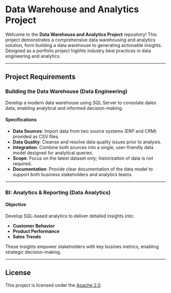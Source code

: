 # Data Warehouse and Analytics Project


Welcome to the **Data Warehouse and Analytics Project** repository! 
This project demonstrates a comprehensive data warehousing and analytics solution, form building a data warehouse to generating actionable insights. Designed as a portfolio project higlihts industry best practices in data engineering and analytics.

---


## Project Requirements

### Building the Data Warehouse (Data Engineering)
Develop a modern data warehouse using SQL Server to consolate dales data, enabling analytical and informed decision-making.

#### Specifications

- **Data Sources**: Import data from two source systems (ERP and CRM) provided as CSV files.
- **Data Quality**: Cleanse and resolve data quality issues prior to analysis.
- **Integration**: Combine both sources into a single, user-friendly data model designed for analytical queries.
- **Scope**: Focus on the latest dataset only; historization of data is not required.
- **Documentation**: Provide clear documentation of the data model to support both business stakeholders and analytics teams.

---

### BI: Analytics & Reporting (Data Analytics)

#### Objective
Develop SQL-based analytics to deliver detailed insights into:
- **Customer Behavior**
- **Product Performance**
- **Sales Trends**

These insights empower stakeholders with key busines metrics, enabling strategic decision-making.

---

## License 

This project is licensed under the [Apache 2.0](LICENSE). 

